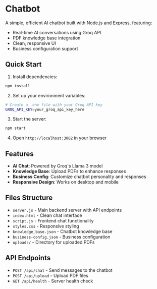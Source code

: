 # Chatbot

A simple, efficient AI chatbot built with Node.js and Express, featuring:

- Real-time AI conversations using Groq API
- PDF knowledge base integration
- Clean, responsive UI
- Business configuration support

## Quick Start

1. Install dependencies:
```bash
npm install
```

2. Set up your environment variables:
```bash
# Create a .env file with your Groq API key
GROQ_API_KEY=your_groq_api_key_here
```

3. Start the server:
```bash
npm start
```

4. Open `http://localhost:3002` in your browser

## Features

- **AI Chat**: Powered by Groq's Llama 3 model
- **Knowledge Base**: Upload PDFs to enhance responses
- **Business Config**: Customize chatbot personality and responses
- **Responsive Design**: Works on desktop and mobile

## Files Structure

- `server.js` - Main backend server with API endpoints
- `index.html` - Clean chat interface
- `script.js` - Frontend chat functionality
- `styles.css` - Responsive styling
- `knowledge_base.json` - Chatbot knowledge base
- `business-config.json` - Business configuration
- `uploads/` - Directory for uploaded PDFs

## API Endpoints

- `POST /api/chat` - Send messages to the chatbot
- `POST /api/upload` - Upload PDF files
- `GET /api/health` - Server health check 
